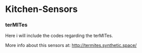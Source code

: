 # Kitchen-Sensors
### terMITes ###

Here i will include the codes regarding the terMITes.

More info about this sensors at: http://termites.synthetic.space/

